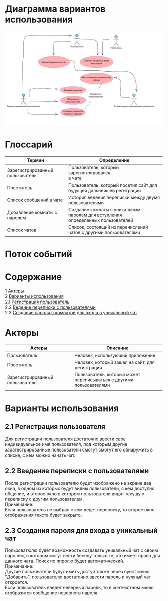 # Диаграмма вариантов использования

![Диаграмма вариантов использования](./Images/UseCase.jpg)

# Глоссарий

| Термин 	| Определение 	|
|---	|---	|
| Зарегистрированный<br>пользователь 	| Пользователь, который зарегистрировался<br>в чате 	|
| Посетитель 	| Пользователь, который посетил сайт для<br>будущей дальнейшей регитрации 	|
| Список сообщений в чате 	| История ведения переписки между двумя пользователями 	|
| Добавление комнаты с паролем 	| Создание комнаты с уникальным паролем для вступления <br>определенных пользователей 	|
| Список чатов 	| Список, состоящий из перечислений чатов с другими пользователями 	|

# Поток событий

# Содержание
1 [Актеры](#actors)  
2 [Варианты использования](#use_case)  
2.1 [Регистрация пользователь](#sign_in)  
2.2 [Ведение переписки с пользователями](#messaging)  
2.3 [Создание пароля с комнатой для входа в уникальный чат](#sign_connect)  

# Актеры<a name="actors"></a>

| Актеры 	| Описание 	|
|---	|---	|
| Пользователь 	| Человек, использующий приложение 	|
| Посетитель 	| Человек, который зашел на сайт, для<br>регистрации 	|
| Зарегистрированный пользователь 	| Пользователь, который может переписываться с другими<br>пользователями 	|
|  	|  	|

# Варианты использования<a name="use_case"></a>

## 2.1 Регистрация пользователя<a name="sign_in"></a>

Для регистрации пользователя достаточно ввести свое индивидуальное имя пользователя, под которым другие зарагестрированные пользователи смогут
смогут его обнаружить в списке, с кем можно начать чат.

## 2.2 Введение переписки с пользователями<a name="messaging"></a>

После регистрации пользователю будет изображено на экране два окна, в одном из которых будут видны пользователи, с кем доступно общение, и второе окно в котором пользователи видят текущую переписку с другим пользователем.  
Примечание:  
Если пользователь не выбрал с кем ведет переписку, то второе окно отображения текста будет закрыто.

## 2.3  Создания пароля для входа в уникальный чат<a name="sign_connect"></a>

Пользоватюлю будет возможность создавать уникальный чат с своим паролем, в котором могут вести беседу только те, кто имеет право для данного чата. Поиск по ппролю будет автоматический.  
Примечание:  
Другие пользователи будут иметь доступ также через пункт меню "Добавить", пользователю достаточно ввести пароль и нужный чат откроется.  
Если пользователь введет неверный пароль, то в контекстном меню отобразится сообщение неверного пароля.
